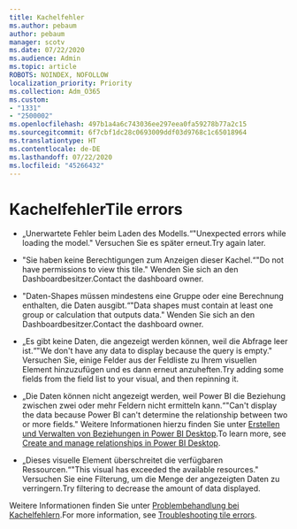 ```yaml
---
title: Kachelfehler
ms.author: pebaum
author: pebaum
manager: scotv
ms.date: 07/22/2020
ms.audience: Admin
ms.topic: article
ROBOTS: NOINDEX, NOFOLLOW
localization_priority: Priority
ms.collection: Adm_O365
ms.custom:
- "1331"
- "2500002"
ms.openlocfilehash: 497b1a4a6c743036ee297eea0fa59278b77a2c15
ms.sourcegitcommit: 6f7cbf1dc28c0693009ddf03d9768c1c65018964
ms.translationtype: HT
ms.contentlocale: de-DE
ms.lasthandoff: 07/22/2020
ms.locfileid: "45266432"
---
```

# <a name="tile-errors"></a><span data-ttu-id="e2519-102">Kachelfehler</span><span class="sxs-lookup"><span data-stu-id="e2519-102">Tile errors</span></span>

- <span data-ttu-id="e2519-103">„Unerwartete Fehler beim Laden des Modells.“</span><span class="sxs-lookup"><span data-stu-id="e2519-103">"Unexpected errors while loading the model."</span></span> <span data-ttu-id="e2519-104">Versuchen Sie es später erneut.</span><span class="sxs-lookup"><span data-stu-id="e2519-104">Try again later.</span></span>

- <span data-ttu-id="e2519-105">"Sie haben keine Berechtigungen zum Anzeigen dieser Kachel.“</span><span class="sxs-lookup"><span data-stu-id="e2519-105">"Do not have permissions to view this tile."</span></span> <span data-ttu-id="e2519-106">Wenden Sie sich an den Dashboardbesitzer.</span><span class="sxs-lookup"><span data-stu-id="e2519-106">Contact the dashboard owner.</span></span>

- <span data-ttu-id="e2519-107">"Daten-Shapes müssen mindestens eine Gruppe oder eine Berechnung enthalten, die Daten ausgibt.“</span><span class="sxs-lookup"><span data-stu-id="e2519-107">"Data shapes must contain at least one group or calculation that outputs data."</span></span> <span data-ttu-id="e2519-108">Wenden Sie sich an den Dashboardbesitzer.</span><span class="sxs-lookup"><span data-stu-id="e2519-108">Contact the dashboard owner.</span></span>

- <span data-ttu-id="e2519-109">„Es gibt keine Daten, die angezeigt werden können, weil die Abfrage leer ist.“</span><span class="sxs-lookup"><span data-stu-id="e2519-109">"We don't have any data to display because the query is empty."</span></span> <span data-ttu-id="e2519-110">Versuchen Sie, einige Felder aus der Feldliste zu Ihrem visuellen Element hinzuzufügen und es dann erneut anzuheften.</span><span class="sxs-lookup"><span data-stu-id="e2519-110">Try adding some fields from the field list to your visual, and then repinning it.</span></span>

- <span data-ttu-id="e2519-111">„Die Daten können nicht angezeigt werden, weil Power BI die Beziehung zwischen zwei oder mehr Feldern nicht ermitteln kann.“</span><span class="sxs-lookup"><span data-stu-id="e2519-111">"Can't display the data because Power BI can't determine the relationship between two or more fields."</span></span> <span data-ttu-id="e2519-112">Weitere Informationen hierzu finden Sie unter [Erstellen und Verwalten von Beziehungen in Power BI Desktop](https://docs.microsoft.com/power-bi/desktop-create-and-manage-relationships).</span><span class="sxs-lookup"><span data-stu-id="e2519-112">To learn more, see [Create and manage relationships in Power BI Desktop](https://docs.microsoft.com/power-bi/desktop-create-and-manage-relationships).</span></span>

- <span data-ttu-id="e2519-113">„Dieses visuelle Element überschreitet die verfügbaren Ressourcen.“</span><span class="sxs-lookup"><span data-stu-id="e2519-113">"This visual has exceeded the available resources."</span></span> <span data-ttu-id="e2519-114">Versuchen Sie eine Filterung, um die Menge der angezeigten Daten zu verringern.</span><span class="sxs-lookup"><span data-stu-id="e2519-114">Try filtering to decrease the amount of data displayed.</span></span>

<span data-ttu-id="e2519-115">Weitere Informationen finden Sie unter [Problembehandlung bei Kachelfehlern](https://docs.microsoft.com/power-bi/refresh-troubleshooting-tile-errors).</span><span class="sxs-lookup"><span data-stu-id="e2519-115">For more information, see [Troubleshooting tile errors](https://docs.microsoft.com/power-bi/refresh-troubleshooting-tile-errors).</span></span>